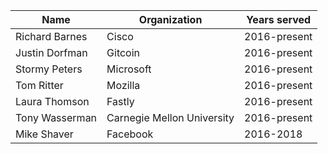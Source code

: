 | Name | Organization  | Years served  |
|---|---|---|
| Richard Barnes | Cisco |2016-present|
| Justin Dorfman | Gitcoin |2016-present|
| Stormy Peters | Microsoft |2016-present|
| Tom Ritter | Mozilla |2016-present|
| Laura Thomson | Fastly |2016-present|
| Tony Wasserman | Carnegie Mellon University |2016-present|
| Mike Shaver | Facebook | 2016-2018 |

